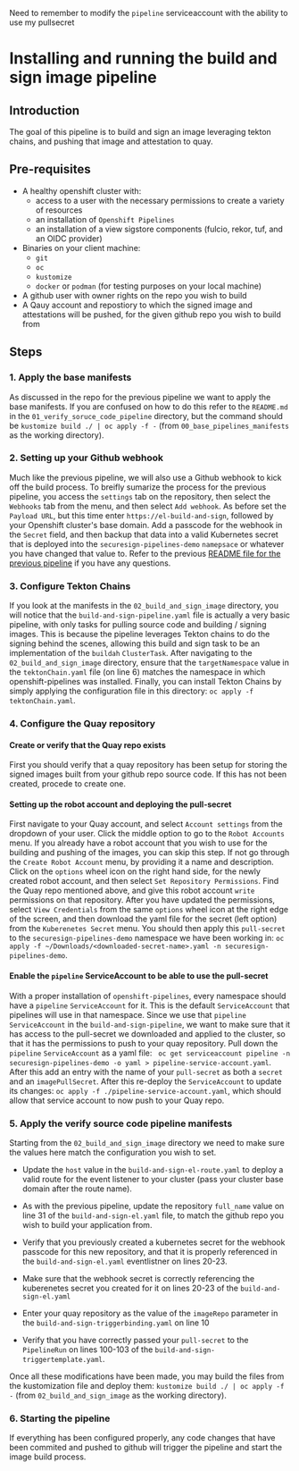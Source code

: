 Need to remember to modify the `pipeline` serviceaccount with the ability to use my pullsecret

# Installing and running the build and sign image pipeline

## Introduction

The goal of this pipeline is to build and sign an image leveraging tekton chains, and pushing that image and attestation to quay.

## Pre-requisites

- A healthy openshift cluster with:
    - access to a user with the necessary permissions to create a variety of resources
    - an installation of `Openshift Pipelines`
    - an installation of a view sigstore components (fulcio, rekor, tuf, and an OIDC provider)
- Binaries on your client machine:
    - `git`
    - `oc`
    - `kustomize`
    - `docker` or `podman` (for testing purposes on your local machine)
- A github user with owner rights on the repo you wish to build
- A Qauy account and repostiory to which the signed image and attestations will be pushed, for the given github repo you wish to build from

## Steps

### 1. Apply the base manifests

As discussed in the repo for the previous pipeline we want to apply the base manifests. If you are confused on how to do this refer to the `README.md` in the `01_verify_soruce_code_pipeline` directory, but the command should be `kustomize build ./ | oc apply -f -` (from `00_base_pipelines_manifests` as the working directory).

### 2. Setting up your Github webhook

Much like the previous pipeline, we will also use a Github webhook to kick off the build process. To breifly sumarize the process for the previous pipeline, you access the `settings` tab on the repository,  then select the `Webhooks` tab from the menu, and then select `Add webhook`. As before set the `Payload URL`, but this time enter `https://el-build-and-sign`, followed by your Openshift cluster's base domain. Add a passcode for the webhook in the `Secret` field, and then backup that data into a valid Kubernetes secret that is deployed into the `securesign-pipelines-demo` `namepsace` or whatever you have changed that value to. Refer to the previous [README file for the previous pipeline](../01_verify_source_code_pipeline/README.md) if you have any questions.


### 3. Configure Tekton Chains

If you look at the manifests in the `02_build_and_sign_image` directory, you will notice that the `build-and-sign-pipeline.yaml` file is actually a very basic pipeline, with only tasks for pulling source code and building / signing images. This is because the pipeline leverages Tekton chains to do the signing behind the scenes, allowing this build and sign task to be an implementation of the `buildah` `ClusterTask`. After navigating to the `02_build_and_sign_image` directory, ensure that the `targetNamespace` value in the `tektonChain.yaml` file (on line 6) matches the namespace in which openshift-pipelines was installed. Finally, you can install Tekton Chains by simply applying the configuration file in this directory: `oc apply -f tektonChain.yaml`.

### 4. Configure the Quay repository

#### Create or verify that the Quay repo exists

First you should verify that a quay repository has been setup for storing the signed images built from your github repo source code. If this has not been created, procede to create one.

#### Setting up the robot account and deploying the pull-secret

First navigate to your Quay account, and select `Account settings` from the dropdown of your user. Click the middle option to go to the `Robot Accounts` menu. If you already have a robot account that you wish to use for the building and pushing of the images, you can skip this step. If not go through the `Create Robot Account` menu, by providing it a name and description. Click on the `options` wheel icon on the right hand side, for the newly created robot account, and then select `Set Repository Permissions`. Find the Quay repo mentioned above, and give this robot account `write` permissions on that repository. After you have updated the permissions, select `View Credentials` from the same `options` wheel icon at the right edge of the screen, and then download the yaml file for the secret (left option) from the `Kuberenetes Secret` menu. You should then apply this `pull-secret` to the `securesign-pipelines-demo` namespace we have been working in: `oc apply -f ~/Downloads/<downloaded-secret-name>.yaml -n securesign-pipelines-demo`.

#### Enable the `pipeline` ServiceAccount to be able to use the pull-secret

With a proper installation of `openshift-pipelines`, every namespace should have a `pipeline` `ServiceAccount` for it. This is the default `ServiceAccount` that pipelines will use in that namespace. Since we use that `pipeline` `ServiceAccount` in the `build-and-sign-pipeline`, we want to make sure that it has access to the pull-secret we downloaded and applied to the cluster, so that it has the permissions to push to your quay repository. Pull down the `pipeline` `ServiceAccount` as a yaml file: ` oc get serviceaccount pipeline -n securesign-pipelines-demo -o yaml > pipeline-service-account.yaml`. After this add an entry with the name of your `pull-secret` as both a `secret` and an `imagePullSecret`. After this re-deploy the `ServiceAccount` to update its changes: `oc apply -f ./pipeline-service-account.yaml`, which should allow that service account to now push to your Quay repo.

### 5. Apply the verify source code pipeline manifests

Starting from the `02_build_and_sign_image` directory we need to make sure the values here match the configuration you wish to set.

- Update the `host` value in the `build-and-sign-el-route.yaml` to deploy a valid route for the event listener to your cluster (pass your cluster base domain after the route name).

- As with the previous pipeline, update the repository `full_name` value on line 31 of the `build-and-sign-el.yaml` file, to match the github repo you wish to build your application from.

- Verify that you previously created a kubernetes secret for the webhook passcode for this new repository, and that it is properly referenced in the `build-and-sign-el.yaml` eventlistner on lines 20-23.

- Make sure that the webhook secret is correctly referencing the kuberenetes secret you created for it on lines 20-23 of the `build-and-sign-el.yaml`

- Enter your quay repository as the value of the `imageRepo` parameter in the `build-and-sign-triggerbinding.yaml` on line 10

- Verify that you have correctly passed your `pull-secret` to the `PipelineRun` on lines 100-103 of the `build-and-sign-triggertemplate.yaml`.

Once all these modifications have been made, you may build the files from the kustomization file and deploy them: `kustomize build ./ | oc apply -f -` (from `02_build_and_sign_image` as the working directory).


### 6. Starting the pipeline

If everything has been configured properly, any code changes that have been commited and pushed to github will trigger the pipeline and start the image build process.
